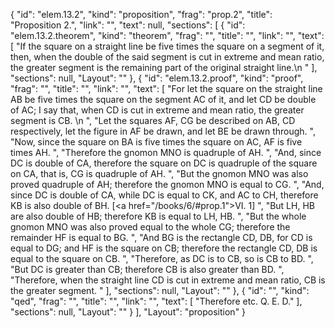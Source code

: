 {
  "id": "elem.13.2",
  "kind": "proposition",
  "frag": "prop.2",
  "title": "Proposition 2.",
  "link": "",
  "text": null,
  "sections": [
    {
      "id": "elem.13.2.theorem",
      "kind": "theorem",
      "frag": "",
      "title": "",
      "link": "",
      "text": [
        "If the square on a straight line be five times the square on a segment of it, then, when the double of the said segment is cut in extreme and mean ratio, the greater segment is the remaining part of the original straight line.\n      "
      ],
      "sections": null,
      "Layout": ""
    },
    {
      "id": "elem.13.2.proof",
      "kind": "proof",
      "frag": "",
      "title": "",
      "link": "",
      "text": [
        "For let the square on the straight line AB be five times the square on the segment AC of it, and let CD be double of AC; I say that, when CD is cut in extreme and mean ratio, the greater segment is CB. \n      ",
        "Let the squares AF, CG be described on AB, CD respectively, let the figure in AF be drawn, and let BE be drawn through. ",
        "Now, since the square on BA is five times the square on AC, AF is five times AH. ",
        "Therefore the gnomon MNO is quadruple of AH. ",
        "And, since DC is double of CA, therefore the square on DC is quadruple of the square on CA, that is, CG is quadruple of AH. ",
        "But the gnomon MNO was also proved quadruple of AH; therefore the gnomon MNO is equal to CG. ",
        "And, since DC is double of CA, while DC is equal to CK, and AC to CH, therefore KB is also double of BH. [<a href=\"/books/6/#prop.1\">VI. 1</a>] ",
        "But LH, HB are also double of HB; therefore KB is equal to LH, HB. ",
        "But the whole gnomon MNO was also proved equal to the whole CG; therefore the remainder HF is equal to BG. ",
        "And BG is the rectangle CD, DB, for CD is equal to DG; and HF is the square on CB; therefore the rectangle CD, DB is equal to the square on CB. ",
        "Therefore, as DC is to CB, so is CB to BD. ",
        "But DC is greater than CB; therefore CB is also greater than BD. ",
        "Therefore, when the straight line CD is cut in extreme and mean ratio, CB is the greater segment. "
      ],
      "sections": null,
      "Layout": ""
    },
    {
      "id": "",
      "kind": "qed",
      "frag": "",
      "title": "",
      "link": "",
      "text": [
        "Therefore etc. Q. E. D."
      ],
      "sections": null,
      "Layout": ""
    }
  ],
  "Layout": "proposition"
}
